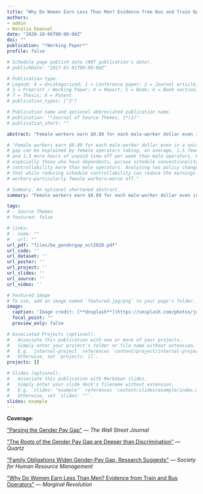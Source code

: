 ```yaml
---
title: "Why Do Women Earn Less Than Men? Evidence from Bus and Train Operators"
authors:
- admin
- Natalia Emanuel
date: "2020-10-06T00:00:00Z"
doi: ""
publication: "*Working Paper*"
profile: false

# Schedule page publish date (NOT publication's date).
# publishDate: "2017-01-01T00:00:00Z"

# Publication type.
# Legend: 0 = Uncategorized; 1 = Conference paper; 2 = Journal article;
# 3 = Preprint / Working Paper; 4 = Report; 5 = Book; 6 = Book section;
# 7 = Thesis; 8 = Patent
# publication_types: ["2"]

# Publication name and optional abbreviated publication name.
# publication: "*Journal of Source Themes, 1*(1)"
# publication_short: ""

abstract: "Female workers earn $0.89 for each male-worker dollar even in a unionized workplace where tasks, wages, and promotion schedules are identical for men and women by design. Using administrative time-card data on bus and train operators, we show that this earnings gap can be explained by female operators taking fewer hours of overtime and more hours of unpaid time-off than male operators. Female operators, especially those with dependents, pursue schedule conventionality, predictability, and controllability more than male operators. We demonstrate that while reducing schedule controllability can limit the earnings gap, it can also hurt female workers and their productivity."

# "Female workers earn $0.89 for each male-worker dollar even in a unionized workplace where tasks, wages, and promotion schedules are identical for men and women by design. We use administrative time card data on bus and train operators to show that the earnings
# gap can be explained by female operators taking, on average, 1.5 fewer hours of overtime
# and 1.3 more hours of unpaid time-off per week than male operators. Female operators,
# especially those who have dependents, pursue schedule conventionality, predictability, and
# controllability more than male operators. Analyzing two policy changes, we demonstrate
# that while reducing schedule controllability can reduce the earnings gap, it can also make
# workers—particularly female workers—worse off."

# Summary. An optional shortened abstract.
summary: "Female workers earn $0.89 for each male-worker dollar even in a unionized workplace where tasks, wages, and promotion schedules are identical for men and women by design. Using administrative time-card data on bus and train operators, we show that this earnings gap can be explained by female operators taking fewer hours of overtime and more hours of unpaid time-off than male operators. Female operators, especially those with dependents, pursue schedule conventionality, predictability, and controllability more than male operators. We demonstrate that while reducing schedule controllability can limit the earnings gap, it can also hurt female workers and their productivity."

tags:
# - Source Themes
# featured: false

# links:
# - name: ""
#   url: ""
url_pdf: "files/be_gendergap_oct2020.pdf"
url_code: ''
url_dataset: ''
url_poster: ''
url_project: ''
url_slides: ''
url_source: ''
url_video: ''

# Featured image
# To use, add an image named `featured.jpg/png` to your page's folder. 
image:
  caption: 'Image credit: [**Unsplash**](https://unsplash.com/photos/jdD8gXaTZsc)'
  focal_point: ""
  preview_only: false

# Associated Projects (optional).
#   Associate this publication with one or more of your projects.
#   Simply enter your project's folder or file name without extension.
#   E.g. `internal-project` references `content/project/internal-project/index.md`.
#   Otherwise, set `projects: []`.
projects: []

# Slides (optional).
#   Associate this publication with Markdown slides.
#   Simply enter your slide deck's filename without extension.
#   E.g. `slides: "example"` references `content/slides/example/index.md`.
#   Otherwise, set `slides: ""`.
slides: example
---
```


<b>Coverage</b>:

["Parsing the Gender Pay Gap"](https://www.wsj.com/articles/parsing-the-gender-pay-gap-1542917969) — *The Wall Street Journal*

["The Roots of the Gender Pay Gap are Deeper than Discrimination"](https://qz.com/1567008/the-systemic-reasons-why-the-gender-pay-gap-increases-over-time/) — *Quartz*

["Family Obligations Widen Gender-Pay Gap, Research Suggests"](https://www.shrm.org/resourcesandtools/hr-topics/compensation/pages/effect-of-choices-on-gender-wage-gap.aspx) — *Society for Human Resource Management*

["Why Do Women Earn Less Than Men? Evidence from Train and Bus Operators"](https://marginalrevolution.com/marginalrevolution/2018/11/women-earn-less-men-evidence-train-bus-operators.html) — *Marginal Revolution*
